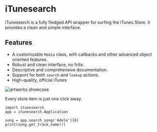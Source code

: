 # iTunesearch
iTunesearch is a fully fledged API wrapper for surfing the iTunes Store. It provides a clean and simple interface.

## Features
- A customizable `Media` class, with callbacks and other advanced object oriented features.
- Robust and clean interface, no frills.
- Descriptive and comprehensive documentation.
- Support for both `search` and `lookup` actions.
- High-quality, official iTunes

![artworks showcase](http://img.wallpaperfolder.com/f/7B953CCF3960/itunes-artwork-zoom-album-covers.jpg)

Every store item is just one click away.

```
import itunesearch
app = itunesearch.Application

song = app.search_song('Adele')[0]
print(song.get_track_name())
```
